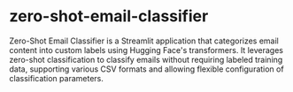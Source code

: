# zero-shot-email-classifier
Zero-Shot Email Classifier is a Streamlit application that categorizes email content into custom labels using Hugging Face's transformers. It leverages zero-shot classification to classify emails without requiring labeled training data, supporting various CSV formats and allowing flexible configuration of classification parameters.
